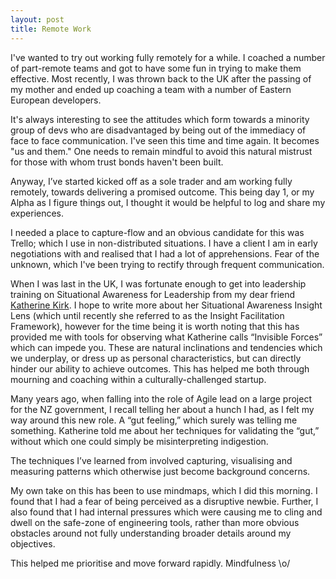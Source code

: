```yaml
---
layout: post
title: Remote Work
---
```

I've wanted to try out working fully remotely for a while. I coached a number of part-remote teams and got to have some fun in trying to make them effective. Most recently, I was thrown back to the UK after the passing of my mother and ended up coaching a team with a number of Eastern European developers.

It's always interesting to see the attitudes which form towards a minority group of devs who are disadvantaged by being out of the immediacy of face to face communication. I've seen this time and time again. It becomes "us and them." One needs to remain mindful to avoid this natural mistrust for those with whom trust bonds haven't been built.

Anyway, I’ve started kicked off as a sole trader and am working fully remotely, towards delivering a promised outcome. This being day 1, or my Alpha as I figure things out, I thought it would be helpful to log and share my experiences.

I needed a place to capture-flow and an obvious candidate for this was Trello; which I use in non-distributed situations. I have a client I am in early negotiations with and realised that I had a lot of apprehensions. Fear of the unknown, which I've been trying to rectify through frequent communication.

When I was last in the UK, I was fortunate enough to get into leadership training on Situational Awareness for Leadership from my dear friend [Katherine Kirk](https://qconlondon.com/london2019/speakers/katherine-kirk). I hope to write more about her Situational Awareness Insight Lens (which until recently she referred to as the Insight Facilitation Framework), however for the time being it is worth noting that this has provided me with tools for observing what Katherine calls “Invisible Forces” which can impede you. These are natural inclinations and tendencies which we underplay, or dress up as personal characteristics, but can directly hinder our ability to achieve outcomes. This has helped me both through mourning and coaching within a culturally-challenged startup.

Many years ago, when falling into the role of Agile lead on a large project for the NZ government, I recall telling her about a hunch I had, as I felt my way around this new role. A “gut feeling,” which surely was telling me something. Katherine told me about her techniques for validating the “gut,” without which one could simply be misinterpreting indigestion.

The techniques I’ve learned from involved capturing, visualising and measuring patterns which otherwise just become background concerns.

My own take on this has been to use mindmaps, which I did this morning. I found that I had a fear of being perceived as a disruptive newbie. Further, I also found that I had internal pressures which were causing me to cling and dwell on the safe-zone of engineering tools, rather than more obvious obstacles around not fully understanding broader details around my objectives.

This helped me prioritise and move forward rapidly. Mindfulness \o/
